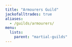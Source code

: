 ```yaml
---
title: "Armourers Guild"
jackofalltrades: true
aliases:
  - /guilds/armourers/
menu:
  lists:
    parent: "martial-guilds"
---
```

